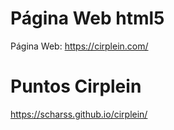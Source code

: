 # Página Web html5

Página Web: https://cirplein.com/
# Puntos Cirplein
 https://scharss.github.io/cirplein/

